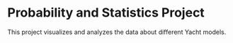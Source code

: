 # Probability and Statistics Project
This project visualizes and analyzes the data about different Yacht models. 

